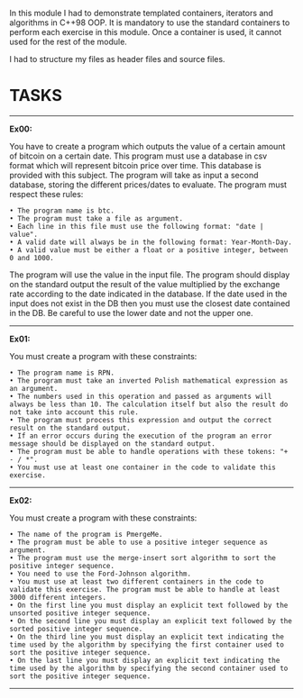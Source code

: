 In this module I had to demonstrate templated containers, iterators and algorithms in C++98 OOP. It is mandatory to use the standard containers to perform each exercise in this module. Once a container is used, it cannot used for the rest of the module.

I had to structure my files as header files and source files.  

# TASKS

---

**Ex00:**

You have to create a program which outputs the value of a certain amount of bitcoin on a certain date.
This program must use a database in csv format which will represent bitcoin price over time. This database is provided with this subject.
The program will take as input a second database, storing the different prices/dates to evaluate.
The program must respect these rules:
```
• The program name is btc.
• The program must take a file as argument.
• Each line in this file must use the following format: "date | value".
• A valid date will always be in the following format: Year-Month-Day.
• A valid value must be either a float or a positive integer, between 0 and 1000.
```

The program will use the value in the input file. The program should display on the standard output the result of the value multiplied by the exchange rate according to the date indicated in the database. 
If the date used in the input does not exist in the DB then you must use the closest date contained in the DB. Be careful to use the lower date and not the upper one.

---

**Ex01:**

You must create a program with these constraints:
```
• The program name is RPN.
• The program must take an inverted Polish mathematical expression as an argument.
• The numbers used in this operation and passed as arguments will always be less than 10. The calculation itself but also the result do not take into account this rule.
• The program must process this expression and output the correct result on the standard output.
• If an error occurs during the execution of the program an error message should be displayed on the standard output.
• The program must be able to handle operations with these tokens: "+ - / *".
• You must use at least one container in the code to validate this exercise.
```

---

**Ex02:**

You must create a program with these constraints:
```
• The name of the program is PmergeMe.
• The program must be able to use a positive integer sequence as argument.
• The program must use the merge-insert sort algorithm to sort the positive integer sequence.
• You need to use the Ford-Johnson algorithm.
• You must use at least two different containers in the code to validate this exercise. The program must be able to handle at least 3000 different integers.
• On the first line you must display an explicit text followed by the unsorted positive integer sequence.
• On the second line you must display an explicit text followed by the sorted positive integer sequence.
• On the third line you must display an explicit text indicating the time used by the algorithm by specifying the first container used to sort the positive integer sequence.
• On the last line you must display an explicit text indicating the time used by the algorithm by specifying the second container used to sort the positive integer sequence.
```
---
